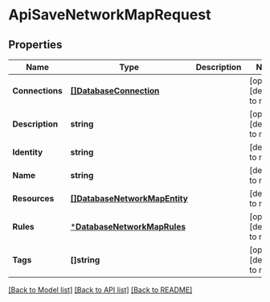 # ApiSaveNetworkMapRequest

## Properties
Name | Type | Description | Notes
------------ | ------------- | ------------- | -------------
**Connections** | [**[]DatabaseConnection**](database.Connection.md) |  | [optional] [default to null]
**Description** | **string** |  | [optional] [default to null]
**Identity** | **string** |  | [default to null]
**Name** | **string** |  | [default to null]
**Resources** | [**[]DatabaseNetworkMapEntity**](database.NetworkMapEntity.md) |  | [default to null]
**Rules** | [***DatabaseNetworkMapRules**](database.NetworkMapRules.md) |  | [optional] [default to null]
**Tags** | **[]string** |  | [optional] [default to null]

[[Back to Model list]](../README.md#documentation-for-models) [[Back to API list]](../README.md#documentation-for-api-endpoints) [[Back to README]](../README.md)

